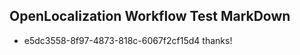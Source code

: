 ## OpenLocalization Workflow Test MarkDown
* e5dc3558-8f97-4873-818c-6067f2cf15d4 thanks!

<!--HONumber=Sep16_HO1-->


